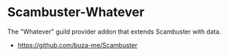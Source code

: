 # Scambuster-Whatever

The "Whatever" guild provider addon that extends Scambuster with data.

- https://github.com/buza-me/Scambuster
